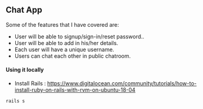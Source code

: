 ## Chat App
Some of the features that I have covered are:
- User will be able to signup/sign-in/reset password..
- User will be able to add in his/her details.
- Each user will have a unique username.
- Users can chat each other in public chatroom.
#### Using it locally
- Install Rails : https://www.digitalocean.com/community/tutorials/how-to-install-ruby-on-rails-with-rvm-on-ubuntu-18-04
```
rails s
```
